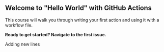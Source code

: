 ## Welcome to "Hello World" with GitHub Actions

This course will walk you through writing your first action and using it with a workflow file. 

**Ready to get started? Navigate to the first issue.**

Adding new lines